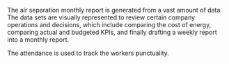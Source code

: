 The air separation monthly report is generated from a vast amount of data. The data sets are visually represented to review certain company operations and decisions, which include comparing the cost of energy, comparing actual and budgeted KPIs, and finally drafting a weekly report into a monthly report.

The attendance is used to track the workers punctuality.
